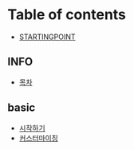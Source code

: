 # Table of contents

* [STARTINGPOINT](README.md)

## INFO

* [목차](SUMMARY.md)

## basic

* [시작하기](git/start.md)
* [커스터마이징](git/customize.md)




